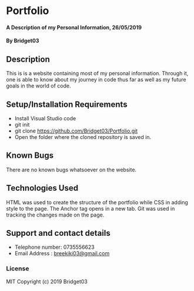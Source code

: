 # Portfolio
#### A Description of my Personal Information, 26/05/2019
#### By Bridget03
## Description
This is is a website containing most of my personal information. Through it, one is able to know about my journey in code thus far as well as my future goals in the world of code.
## Setup/Installation Requirements
* Install Visual Studio code
* git init
* git clone https://github.com/Bridget03/Portfolio.git
* Open the folder where the cloned repository is saved in.
## Known Bugs
There are no known bugs whatsoever on the website.
## Technologies Used
HTML was used to create the structure of the portfolio while CSS in adding style to the page. The Anchor tag opens in a new tab. Git was used in tracking the changes made on the page.
## Support and contact details
* Telephone number: 0735556623
* Email Address   : breekiki03@gmail.com
### License
MIT
Copyright (c) 2019 Bridget03
  